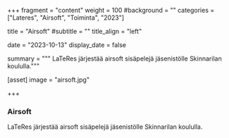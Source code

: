 +++
fragment = "content"
weight = 100
#background = ""
categories = ["Lateres", "Airsoft", "Toiminta", "2023"]

title = "Airsoft"
#subtitle = ""
title_align = "left"

date = "2023-10-13"
display_date = false

summary = """
LaTeRes järjestää airsoft sisäpelejä jäsenistölle Skinnarilan koululla."""

[asset]
image = "airsoft.jpg"

+++

### Airsoft

LaTeRes järjestää airsoft sisäpelejä jäsenistölle Skinnarilan koululla.